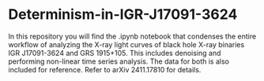 # Determinism-in-IGR-J17091-3624
In this repository you will find the .ipynb notebook that condenses the entire workflow of analyzing the X-ray light curves of black hole X-ray binaries IGR J17091-3624 and GRS 1915+105. This includes denoising and performing non-linear time series analysis. The data for both is also included for reference. Refer to arXiv 2411.17810 for details.
